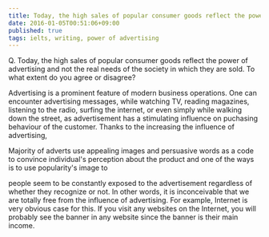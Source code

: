 ```yaml
---
title: Today, the high sales of popular consumer goods reflect the power of advertising and not the real needs of the society in which they are sold.
date: 2016-01-05T00:51:06+09:00
published: true
tags: ielts, writing, power of advertising
---
```



Q. Today, the high sales of popular consumer goods reflect the power of advertising and not the real needs of the society in which they are sold.
To what extent do you agree or disagree?


Advertising is a prominent feature of modern business operations. One can encounter advertising messages, while watching TV, reading magazines, listening to the radio, surfing the internet, or even simply while walking down the street, as advertisement has a stimulating influence on puchasing behaviour of the customer. Thanks to the increasing the influence of advertising,


Majority of adverts use appealing images and persuasive words as a code to convince individual's perception about the product and one of the ways is to use popularity's image to





people seem to be constantly exposed to the advertisement regardless of whether they recognize or not. In other words, it is inconceivable that we are totally free from the influence of advertising. For example, Internet is very obvious case for this. If you visit any websites on the Internet, you will probably see the banner in any website since the banner is their main income.
